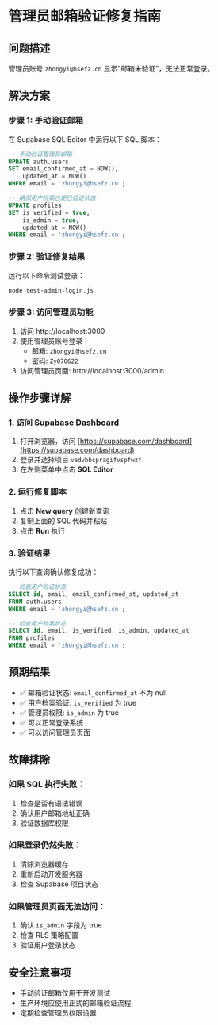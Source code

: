 # 管理员邮箱验证修复指南

## 问题描述
管理员账号 `zhongyi@hsefz.cn` 显示"邮箱未验证"，无法正常登录。

## 解决方案

### 步骤 1: 手动验证邮箱
在 Supabase SQL Editor 中运行以下 SQL 脚本：

```sql
-- 手动验证管理员邮箱
UPDATE auth.users 
SET email_confirmed_at = NOW(), 
    updated_at = NOW() 
WHERE email = 'zhongyi@hsefz.cn';

-- 确保用户档案也是已验证状态
UPDATE profiles 
SET is_verified = true, 
    is_admin = true,
    updated_at = NOW() 
WHERE email = 'zhongyi@hsefz.cn';
```

### 步骤 2: 验证修复结果
运行以下命令测试登录：
```bash
node test-admin-login.js
```

### 步骤 3: 访问管理员功能
1. 访问 http://localhost:3000
2. 使用管理员账号登录：
   - 邮箱: `zhongyi@hsefz.cn`
   - 密码: `Zy070622`
3. 访问管理员页面: http://localhost:3000/admin

## 操作步骤详解

### 1. 访问 Supabase Dashboard
1. 打开浏览器，访问 [https://supabase.com/dashboard](https://supabase.com/dashboard)
2. 登录并选择项目 `vedvbbspragifvspfwzf`
3. 在左侧菜单中点击 **SQL Editor**

### 2. 运行修复脚本
1. 点击 **New query** 创建新查询
2. 复制上面的 SQL 代码并粘贴
3. 点击 **Run** 执行

### 3. 验证结果
执行以下查询确认修复成功：
```sql
-- 检查用户验证状态
SELECT id, email, email_confirmed_at, updated_at 
FROM auth.users 
WHERE email = 'zhongyi@hsefz.cn';

-- 检查用户档案状态
SELECT id, email, is_verified, is_admin, updated_at 
FROM profiles 
WHERE email = 'zhongyi@hsefz.cn';
```

## 预期结果
- ✅ 邮箱验证状态: `email_confirmed_at` 不为 null
- ✅ 用户档案验证: `is_verified` 为 true
- ✅ 管理员权限: `is_admin` 为 true
- ✅ 可以正常登录系统
- ✅ 可以访问管理员页面

## 故障排除

### 如果 SQL 执行失败：
1. 检查是否有语法错误
2. 确认用户邮箱地址正确
3. 验证数据库权限

### 如果登录仍然失败：
1. 清除浏览器缓存
2. 重新启动开发服务器
3. 检查 Supabase 项目状态

### 如果管理员页面无法访问：
1. 确认 `is_admin` 字段为 true
2. 检查 RLS 策略配置
3. 验证用户登录状态

## 安全注意事项
- 手动验证邮箱仅用于开发测试
- 生产环境应使用正式的邮箱验证流程
- 定期检查管理员权限设置 